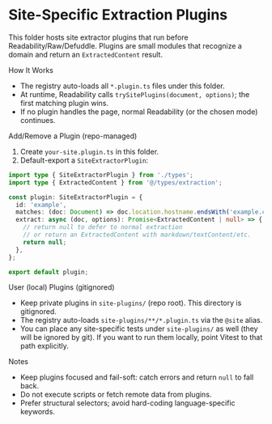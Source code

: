 # Site-Specific Extraction Plugins

This folder hosts site extractor plugins that run before Readability/Raw/Defuddle.
Plugins are small modules that recognize a domain and return an `ExtractedContent` result.

How It Works

- The registry auto-loads all `*.plugin.ts` files under this folder.
- At runtime, Readability calls `trySitePlugins(document, options)`; the first matching plugin wins.
- If no plugin handles the page, normal Readability (or the chosen mode) continues.

Add/Remove a Plugin (repo-managed)

1. Create `your-site.plugin.ts` in this folder.
2. Default-export a `SiteExtractorPlugin`:

```ts
import type { SiteExtractorPlugin } from './types';
import type { ExtractedContent } from '@/types/extraction';

const plugin: SiteExtractorPlugin = {
  id: 'example',
  matches: (doc: Document) => doc.location.hostname.endsWith('example.com'),
  extract: async (doc, options): Promise<ExtractedContent | null> => {
    // return null to defer to normal extraction
    // or return an ExtractedContent with markdown/textContent/etc.
    return null;
  },
};

export default plugin;
```

User (local) Plugins (gitignored)

- Keep private plugins in `site-plugins/` (repo root). This directory is gitignored.
- The registry auto-loads `site-plugins/**/*.plugin.ts` via the `@site` alias.
- You can place any site-specific tests under `site-plugins/` as well (they will be ignored by git). If you want to run them locally, point Vitest to that path explicitly.

Notes

- Keep plugins focused and fail-soft: catch errors and return `null` to fall back.
- Do not execute scripts or fetch remote data from plugins.
- Prefer structural selectors; avoid hard-coding language-specific keywords.
